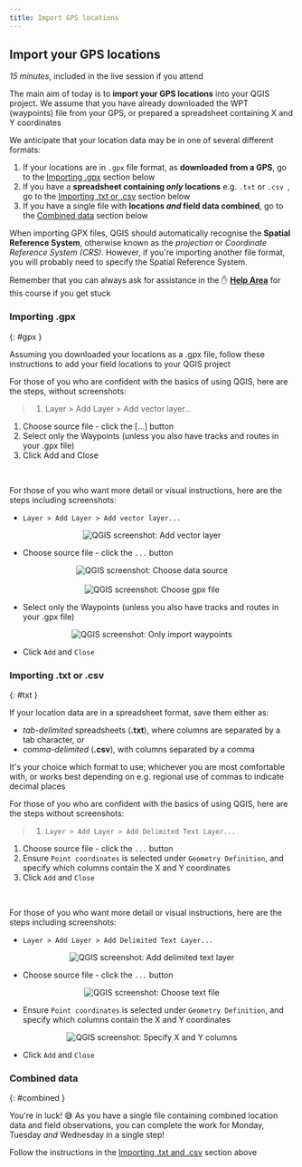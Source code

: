 ```yaml
---
title: Import GPS locations
---
```


## Import your GPS locations
*15 minutes*, included in the live session if you attend

The main aim of today is to **import your GPS locations** into your QGIS project.  We assume that you have already downloaded the WPT (waypoints) file from your GPS, or prepared a spreadsheet containing X and Y coordinates

We anticipate that your location data may be in one of several different formats:
1. If your locations are in `.gpx` file format, as **downloaded from a GPS**, go to the [Importing .gpx](#gpx) section below
2. If you have a **spreadsheet containing *only* locations** e.g. `.txt` or `.csv `, go to the [Importing .txt or .csv](#txt) section below
3. If you have a single file with **locations *and* field data combined**, go to the [Combined data](#combined) section below

When importing GPX files, QGIS should automatically recognise the **Spatial Reference System**, otherwise known as the *projection* or *Coordinate Reference System (CRS)*.  However, if you're importing another file format, you will probably need to specify the Spatial Reference System.


Remember that you can always ask for assistance in the :raised_hand: [**Help Area**](https://padlet.com/VerdantLearn_LT/GISRefresher2_HelpArea_May2021) for this course if you get stuck



### Importing .gpx
{: #gpx }

Assuming you downloaded your locations as a .gpx file, follow these instructions to add your field locations to your QGIS project

For those of you who are confident with the basics of using QGIS, here are the steps, without screenshots:
> 1. Layer > Add Layer > Add vector layer...
1. Choose source file - click the [...] button
2. Select only the Waypoints (unless you also have tracks and routes in your .gpx file)
3. Click Add and Close

<br>

For those of you who want more detail or visual instructions, here are the steps including screenshots:

- `Layer > Add Layer > Add vector layer...`
<center><img src="{{site.baseurl}}/img/add-vector-qgis-018.png" alt="QGIS screenshot: Add vector layer"></center>

- Choose source file - click the `...` button
<center><img src="{{site.baseurl}}/img/add-vector-qgis-020.png" alt="QGIS screenshot: Choose data source"></center>
<br>
<center><img src="{{site.baseurl}}/img/add-vector-qgis-022.png" alt="QGIS screenshot: Choose gpx file"></center>

- Select only the Waypoints (unless you also have tracks and routes in your .gpx file)
<center><img src="{{site.baseurl}}/img/add-vector-qgis-033.png" alt="QGIS screenshot: Only import waypoints"></center>

- Click `Add` and `Close`

### Importing .txt or .csv
{: #txt }

If your location data are in a spreadsheet format, save them either as:
- *tab-delimited* spreadsheets (**.txt**), where columns are separated by a tab character, or
- *comma-delimited* (**.csv**), with columns separated by a comma

It's your choice which format to use; whichever you are most comfortable with, or works best depending on e.g. regional use of commas to indicate decimal places

For those of you who are confident with the basics of using QGIS, here are the steps without screenshots:
> 1. `Layer > Add Layer > Add Delimited Text Layer...`
1. Choose source file - click the `...` button
2. Ensure `Point coordinates` is selected under `Geometry Definition`, and specify which columns contain the X and Y coordinates 
3. Click `Add` and `Close`

<br>

For those of you who want more detail or visual instructions, here are the steps including screenshots:

- `Layer > Add Layer > Add Delimited Text Layer...`

<center><img src="{{site.baseurl}}/img/add-text-qgis-013.png" alt="QGIS screenshot: Add delimited text layer"></center>

- Choose source file - click the `...` button
<center><img src="{{site.baseurl}}/img/add-text-qgis-019.png" alt="QGIS screenshot: Choose text file"></center>

- Ensure `Point coordinates` is selected under `Geometry Definition`, and specify which columns contain the X and Y coordinates 
<center><img src="{{site.baseurl}}/img/add-text-qgis-033.png" alt="QGIS screenshot: Specify X and Y columns"></center>

- Click `Add` and `Close`


### Combined data
{: #combined }

You're in luck!  :sweat_smile:  As you have a single file containing combined location data and field observations, you can complete the work for Monday, Tuesday *and* Wednesday in a single step!

Follow the instructions in the [Importing .txt and .csv](#txt) section above